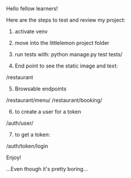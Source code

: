 Hello fellow learners!

Here are the steps to test and review my project:

1. activate venv

2. move into the littlelemon project folder

3. run tests with: python manage.py test tests/

4. End point to see the static image and text:

/restaurant

5. Browsable endpoints

/restaurant/menu/
/restaurant/booking/

6. to create a user for a token

/auth/user/

7. to get a token:

/auth/token/login

Enjoy! 

...Even though it's pretty boring...





